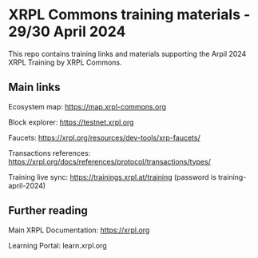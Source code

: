 # XRPL Commons training materials - 29/30 April 2024
This repo contains training links and materials supporting the Arpil 2024 XRPL Training by XRPL Commons.

## Main links

Ecosystem map: https://map.xrpl-commons.org

Block explorer: https://testnet.xrpl.org

Faucets: https://xrpl.org/resources/dev-tools/xrp-faucets/

Transactions references: https://xrpl.org/docs/references/protocol/transactions/types/

Training live sync: https://trainings.xrpl.at/training (password is training-april-2024)


## Further reading

Main XRPL Documentation: https://xrpl.org

Learning Portal: learn.xrpl.org
